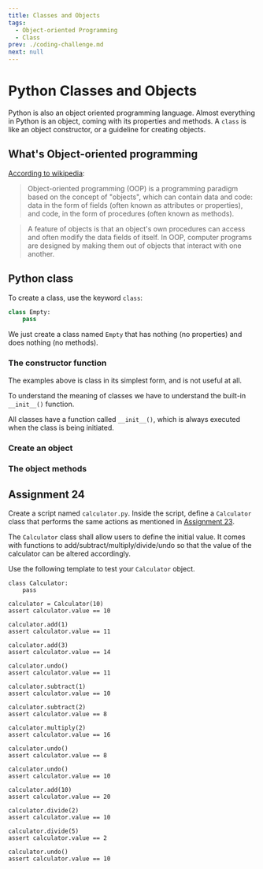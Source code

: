 ```yaml
---
title: Classes and Objects
tags:
  - Object-oriented Programming
  - Class
prev: ./coding-challenge.md
next: null
---
```


# Python Classes and Objects

<TagLinks />

Python is also an object oriented programming language.
Almost everything in Python is an object, coming with its properties and methods.
A `class` is like an object constructor, or a guideline for creating objects.

## What's Object-oriented programming

[According to wikipedia](https://en.wikipedia.org/wiki/Object-oriented_programming):

> Object-oriented programming (OOP) is a programming paradigm based on the concept of "objects", which can contain data and code: data in the form of fields (often known as attributes or properties), and code, in the form of procedures (often known as methods).

> A feature of objects is that an object's own procedures can access and often modify the data fields of itself. In OOP, computer programs are designed by making them out of objects that interact with one another.

## Python class

To create a class, use the keyword `class`:

```python
class Empty:
    pass
```

We just create a class named `Empty` that has nothing (no properties) and does nothing (no methods).

### The constructor function

The examples above is class in its simplest form, and is not useful at all.

To understand the meaning of classes we have to understand the built-in `__init__()` function.

All classes have a function called `__init__()`, which is always executed when the class is being initiated.

### Create an object

### The object methods

## Assignment 24

Create a script named `calculator.py`. Inside the script, define a `Calculator` class that performs the same actions as mentioned in [Assignment 23](./coding-challenge.md#assignment-23).

The `Calculator` class shall allow users to define the initial value. It comes with functions to add/subtract/multiply/divide/undo so that the value of the calculator can be altered accordingly.

Use the following template to test your `Calculator` object.

```python{2}
class Calculator:
    pass

calculator = Calculator(10)
assert calculator.value == 10

calculator.add(1)
assert calculator.value == 11

calculator.add(3)
assert calculator.value == 14

calculator.undo()
assert calculator.value == 11

calculator.subtract(1)
assert calculator.value == 10

calculator.subtract(2)
assert calculator.value == 8

calculator.multiply(2)
assert calculator.value == 16

calculator.undo()
assert calculator.value == 8

calculator.undo()
assert calculator.value == 10

calculator.add(10)
assert calculator.value == 20

calculator.divide(2)
assert calculator.value == 10

calculator.divide(5)
assert calculator.value == 2

calculator.undo()
assert calculator.value == 10
```
